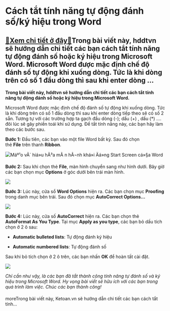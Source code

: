 Cách tắt tính năng tự động đánh số/ký hiệu trong Word
=====================================================

[:gift:Xem chi tiết ở đây:gift:](https://hddtvn.com/cach-tat-tinh-nang-tu-dong-danh-so-ky-hieu-trong-word/)Trong bài viết này, hddtvn sẽ hướng dẫn chi tiết các bạn cách tắt tính năng tự động đánh số hoặc ký hiệu trong Microsoft Word. Microsoft Word được mặc định chế độ đánh số tự động khi xuống dòng. Tức là khi dòng trên có số 1 đầu dòng thì sau khi enter dòng …
-----------------------------------------------------------------------------------------------------------------------------------------------------------------------------------------------------------------------------------------------------------------

**Trong bài viết này, hddtvn sẽ hướng dẫn chi tiết các bạn cách tắt tính năng tự động đánh số hoặc ký hiệu trong Microsoft Word.**


Microsoft Word được mặc định chế độ đánh số tự động khi xuống dòng. Tức là khi dòng trên có số 1 đầu dòng thì sau khi enter dòng tiếp theo sẽ có số 2 sẵn. Tương tự với các trường hợp ta gạch đầu dòng (-); dấu (+) , dấu (*) …. đôi lúc sẽ gây phiền toái khi sử dụng. Để tắt tính năng này, các bạn hãy làm theo các bước sau.


**Bước 1:** Đầu tiên, các bạn vào một file Word bất kỳ. Sau đó chọn thẻ **File** trên thanh **Ribbon**.


![Máº¹o vÃ´ hiá»u hÃ³a mÃ n hÃ¬nh khá»i Äá»ng Start Screen cá»§a Word](https://hddtvn.com/wp-content/uploads/2021/01/rleEPgu.png)


**Bước 2:** Sau khi chọn thẻ **File**, màn hình chuyển sang như hình dưới. Bây giờ các bạn chọn mục **Options** ở góc dưới bên trái màn hình.


![](https://hddtvn.com/wp-content/uploads/2021/01/myjcVNg.png)


**Bước 3:** Lúc này, cửa sổ **Word Options** hiện ra. Các bạn chọn mục **Proofing** trong danh mục bên trái. Sau đó chọn mục **AutoCorrect Options…**


![](https://hddtvn.com/wp-content/uploads/2021/01/pjFIHyn.png)


**Bước 4:** Lúc này, cửa số **AutoCorrect** hiện ra. Các bạn chọn thẻ **AutoFormat As You Type**. Tại mục **Apply as you type**, các bạn bỏ dấu tích chọn ở 2 ô sau:




* **Automatic bulleted lists**: Tự động đánh ký hiệu

* **Automatic numbered lists**: Tự động đánh số



Sau khi bỏ tích chọn ở 2 ô trên, các bạn nhấn **OK** để hoàn tất cài đặt.


![](https://hddtvn.com/wp-content/uploads/2021/01/SbsY8RY.png)


*Chỉ cần như vậy, là các bạn đã tắt thành công tính năng tự đánh số và ký hiệu trong Microsoft Word. Hy vọng bài viết sẽ hữu ích với các bạn trong quá trình làm việc. Chúc các bạn thành công!*


#### 


moreTrong bài viết này, Ketoan.vn sẽ hướng dẫn chi tiết các bạn cách tắt tính…

